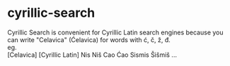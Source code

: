 # cyrillic-search
Cyrillic Search is convenient for Cyrillic Latin search engines because you can write "Celavica" (Ćelavica) for words with ć, č, ž, đ.  
eg.  
[Celavica] [Cyrillic Latin] 
Nis        Niš 
Cao        Ćao 
Sismis     Šišmiš ...

